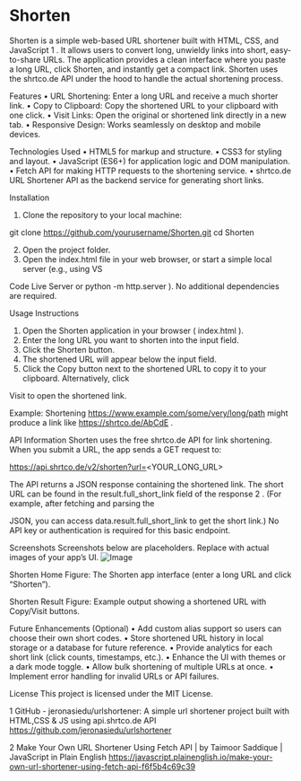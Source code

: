 # Shorten
Shorten is a simple web-based URL shortener built with HTML, CSS, and JavaScript 1 . It allows users to
convert long, unwieldy links into short, easy-to-share URLs. The application provides a clean interface
where you paste a long URL, click Shorten, and instantly get a compact link. Shorten uses the shrtco.de
API under the hood to handle the actual shortening process. 

Features
• URL Shortening: Enter a long URL and receive a much shorter link. 
• Copy to Clipboard: Copy the shortened URL to your clipboard with one click. 
• Visit Links: Open the original or shortened link directly in a new tab. 
• Responsive Design: Works seamlessly on desktop and mobile devices. 

Technologies Used
• HTML5 for markup and structure. 
• CSS3 for styling and layout. 
• JavaScript (ES6+) for application logic and DOM manipulation. 
• Fetch API for making HTTP requests to the shortening service. 
• shrtco.de URL Shortener API as the backend service for generating short links. 

Installation
1. Clone the repository to your local machine:

git clone https://github.com/yourusername/Shorten.git
cd Shorten

2. Open the project folder. 
3. Open the index.html  file in your web browser, or start a simple local server (e.g., using VS

Code Live Server or python -m http.server ). No additional dependencies are required. 

Usage Instructions
1. Open the Shorten application in your browser ( index.html ). 
2. Enter the long URL you want to shorten into the input field. 
3. Click the Shorten button. 
4. The shortened URL will appear below the input field. 
5. Click the Copy button next to the shortened URL to copy it to your clipboard. Alternatively, click 

Visit to open the shortened link. 

Example: Shortening https://www.example.com/some/very/long/path  might produce a link like
https://shrtco.de/AbCdE . 

API Information
Shorten uses the free shrtco.de API for link shortening. When you submit a URL, the app sends a GET
request to:

https://api.shrtco.de/v2/shorten?url=<YOUR_LONG_URL>

The API returns a JSON response containing the shortened link. The short URL can be found in the 
result.full_short_link  field of the response 2 . (For example, after fetching and parsing the

JSON, you can access data.result.full_short_link  to get the short link.) No API key or
authentication is required for this basic endpoint. 

Screenshots
Screenshots below are placeholders. Replace with actual images of your app’s UI.
![Image](https://github.com/user-attachments/assets/5711595a-c163-405f-89cc-bd3c23a455db)

Shorten Home
Figure: The Shorten app interface (enter a long URL and click “Shorten”).

Shorten Result
Figure: Example output showing a shortened URL with Copy/Visit buttons.

Future Enhancements (Optional)
• Add custom alias support so users can choose their own short codes. 
• Store shortened URL history in local storage or a database for future reference. 
• Provide analytics for each short link (click counts, timestamps, etc.). 
• Enhance the UI with themes or a dark mode toggle. 
• Allow bulk shortening of multiple URLs at once. 
• Implement error handling for invalid URLs or API failures. 

License
This project is licensed under the MIT License. 

1 GitHub - jeronasiedu/urlshortener: A simple url shortener project built with HTML,CSS & JS using
api.shrtco.de API
https://github.com/jeronasiedu/urlshortener

2 Make Your Own URL Shortener Using Fetch API | by Taimoor Saddique | JavaScript in Plain English
https://javascript.plainenglish.io/make-your-own-url-shortener-using-fetch-api-f6f5b4c69c39

